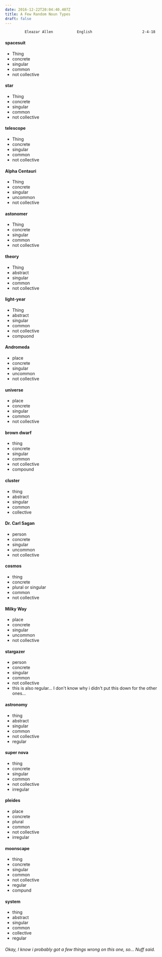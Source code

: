 ```yaml
---
date: 2016-12-22T20:04:40.407Z
title: A Few Random Noun Types
draft: false
---
```

```
         Eleazar Allen           English                       2-4-18
```

#### spacesuit

* Thing
* concrete
* singular
* common
* not collective

#### star

* Thing
* concrete
* singular
* common
* not collective

#### telescope

* Thing
* concrete
* singular
* common
* not collective

#### Alpha Centauri

* Thing
* concrete
* singular
* uncommon
* not collective

#### astonomer

* Thing
* concrete
* singular
* common
* not collective

#### theory

* Thing
* abstract
* singular
* common
* not collective

#### light-year

* Thing
* abstract
* singular
* common
* not collective
* compuond

#### Andromeda

* place
* concrete
* singular
* uncommon
* not collective

#### universe

* place
* concrete
* singular
* common
* not collective

#### brown dwarf

* thing
* concrete
* singular
* common
* not collective
* compound

#### cluster

* thing
* abstract
* singular
* common
* collective

#### Dr. Carl Sagan

* person
* concrete
* singular
* uncommon
* not collective

#### cosmos

* thing
* concrete
* plural or singular
* common
* not collective

#### Milky Way

* place
* concrete
* singular
* uncommon
* not collective

#### stargazer

* person
* concrete
* singular
* common
* not collective
* this is also regular... I don't know why i didn't put this down for the other ones...

#### astronomy

* thing
* abstract
* singular
* common
* not collective
* regular

#### super nova

* thing
* concrete
* singular
* common
* not collective
* irregular

#### pleides

* place
* concrete
* plural
* common
* not collective
* irregular

#### moonscape

* thing
* concrete
* singular
* common
* not collective
* regular
* compund

#### system

* thing
* abstract
* singular
* common
* collective
* regular

###### Okay, I know i probably got a few things wrong on this one, so... Nuff said.
